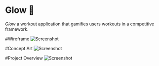 # Glow 💫

*Glow* a workout application that gamifies users workouts in a competitive framework.

#Wireframe
![Screenshot](https://res.cloudinary.com/kos2kos/image/upload/v1544476763/wireframe2.png)

#Concept Art
![Screenshot](https://res.cloudinary.com/kos2kos/image/upload/v1544476763/conceptArt.png)

#Project Overview
![Screenshot](https://res.cloudinary.com/kos2kos/image/upload/v1544476762/GlowArt.png)
